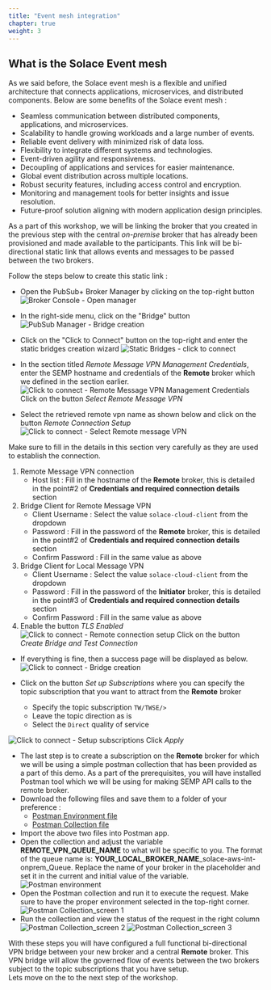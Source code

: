 ```yaml
---
title: "Event mesh integration" 
chapter: true
weight: 3 
---
```


## What is the Solace Event mesh

As we said before, the Solace event mesh is a flexible and unified architecture that connects applications, microservices, and distributed components.
Below are some benefits of the Solace event mesh :
- Seamless communication between distributed components, applications, and microservices.
- Scalability to handle growing workloads and a large number of events.
- Reliable event delivery with minimized risk of data loss.
- Flexibility to integrate different systems and technologies.
- Event-driven agility and responsiveness.
- Decoupling of applications and services for easier maintenance.
- Global event distribution across multiple locations.
- Robust security features, including access control and encryption.
- Monitoring and management tools for better insights and issue resolution.
- Future-proof solution aligning with modern application design principles.

As a part of this workshop, we will be linking the broker that you created in the previous step with the central _on-premise_ broker that has already been provisioned and made available to the participants.
This link will be bi-directional static link that allows events and messages to be passed between the two brokers.

Follow the steps below to create this static link :

- Open the PubSub+ Broker Manager by clicking on the top-right button
![Broker Console - Open manager](/images/moduleOne/brokerconsole_openManager.png)

- In the right-side menu, click on the "Bridge" button
![PubSub Manager - Bridge creation](/images/moduleOne/pubsubManager_bridges.png)

- Click on the "Click to Connect" button on the top-right and enter the static bridges creation wizard
![Static Bridges - click to connect](/images/moduleOne/bridges_clickToConnect.png)

- In the section titled _Remote Message VPN Management Credentials_, enter the SEMP hostname and credentials of the **Remote** broker which we defined in the section earlier.
![Click to connect - Remote Message VPN Management Credentials](/images/moduleOne/bridges_clickToConnect_Screen_1.png)
Click on the button _Select Remote Message VPN_

- Select the retrieved remote vpn name as shown below and click on the button _Remote Connection Setup_
![Click to connect - Select Remote message VPN](/images/moduleOne/bridges_clickToConnect_Screen_2.png)

Make sure to fill in the details in this section very carefully as they are used to establish the connection.
1. Remote Message VPN connection
   - Host list : Fill in the hostname of the **Remote** broker, this is detailed in the point#2 of **Credentials and required connection details** section
2. Bridge Client for Remote Message VPN
    - Client Username : Select the value `solace-cloud-client` from the dropdown
    - Password : Fill in the password of the **Remote** broker, this is detailed in the point#2 of **Credentials and required connection details** section
    - Confirm Password : Fill in the same value as above
3. Bridge Client for Local Message VPN
   - Client Username : Select the value `solace-cloud-client` from the dropdown
   - Password : Fill in the password of the **Initiator** broker, this is detailed in the point#3 of **Credentials and required connection details** section
   - Confirm Password : Fill in the same value as above
4. Enable the button _TLS Enabled_
![Click to connect - Remote connection setup](/images/moduleOne/bridges_clickToConnect_Screen_3.png)
Click on the button _Create Bridge and Test Connection_

- If everything is fine, then a success page will be displayed as below.
![Click to connect - Bridge creation](/images/moduleOne/bridges_clickToConnect_Screen_4.png)

- Click on the button _Set up Subscriptions_ where you can specify the topic subscription that you want to attract from the **Remote** broker
  - Specify the topic subscription `TW/TWSE/>`
  - Leave the topic direction as is
  - Select the `Direct` quality of service

![Click to connect - Setup subscriptions](/images/moduleOne/bridges_clickToConnect_Screen_5.png)
Click _Apply_

- The last step is to create a subscription on the **Remote** broker for which we will be using a simple postman collection that has been provided as a part of this demo.
As a part of the prerequisites, you will have installed Postman tool which we will be using for making SEMP API calls to the remote broker. 
- Download the following files and save them to a folder of your preference :
  - [Postman Environment file](/postman_collection/Solace-AWS-Demo-Env.postman_environment.json "download")
  - [Postman Collection file](/postman_collection/Solace-AWS-Demo-Collection.postman_collection.json "download") 
- Import the above two files into Postman app.
- Open the collection and adjust the variable **REMOTE_VPN_QUEUE_NAME** to what will be specific to you. The format of the queue name is:
  **YOUR_LOCAL_BROKER_NAME**_solace-aws-int-onprem_Queue. Replace the name of your broker in the placeholder and set it in the current and initial value of the variable.
![Postman environment](/images/moduleOne/postman_env_screen_1.png)
- Open the Postman collection and run it to execute the request. Make sure to have the proper environment selected in the top-right corner.
  ![Postman Collection_screen 1](/images/moduleOne/postman_collection_screen_1.png)
- Run the collection and view the status of the request in the right column
![Postman Collection_screen 2](/images/moduleOne/postman_collection_screen_2.png)
![Postman Collection_screen 3](/images/moduleOne/postman_collection_screen_3.png)


With these steps you will have configured a full functional bi-directional VPN bridge between your new broker and a central **Remote** broker.
This VPN bridge will allow the governed flow of events between the two brokers subject to the topic subscriptions that you have setup. \
Lets move on the to the next step of the workshop.


